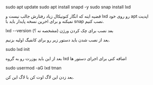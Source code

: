 sudo apt update
sudo apt install snapd -y
sudo snap install lxd



قضیه اینه که انگار کنونیکال زیاد رفتارش جالب نیست و lxd رو روی خود apt اپدیت نمیکنه و برای اخرین نسخه پایدار باید با snap نصب کنیم.


lxd --version
بعد نصب برای چک کردن ورژن (مشخصه نه ؟)


بعد از نصب شدن باید دستور زیر رو برای کانفیگ اولیه بزنیم.

sudo lxd init

بعد از این باید یوزرت رو به گروه lxd اضافه کنی برای اجرای دستور ها 

sudo usermod -aG lxd tman

بعد زدن این لاگ اوت کن با لاگ این کن.


